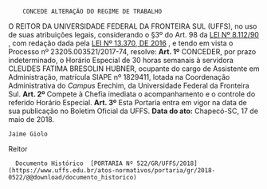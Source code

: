         CONCEDE ALTERAÇÃO DO REGIME DE TRABALHO  

 O REITOR DA UNIVERSIDADE FEDERAL DA FRONTEIRA SUL (UFFS), no uso de suas atribuições legais, considerando o §3º do Art. 98 da [LEI Nº 8.112/90](http://www.planalto.gov.br/ccivil_03/leis/l8112cons.htm)  , com redação dada pela [LEI Nº 13.370, DE 2016](http://www.planalto.gov.br/ccivil_03/_ato2015-2018/2016/lei/L13370.htm)  , e tendo em vista o Processo nº 23205.003521/2017-74, resolve:   **Art. 1º** CONCEDER, por prazo indeterminado, o Horário Especial de 30 horas semanais à servidora CLEUDES FATIMA BRESOLIN HUBNER, ocupante do cargo de Assistente em Administração, matrícula SIAPE nº 1829411, lotada na Coordenação Administrativa do *Campus* Erechim, da Universidade Federal da Fronteira Sul.   **Art. 2º** Compete à Chefia imediata o acompanhamento e o controle do referido Horário Especial.   **Art. 3º** Esta Portaria entra em vigor na data de sua publicação no Boletim Oficial da UFFS.      **Data do ato:** Chapecó-SC, 17 de maio de 2018.   
 

    Jaime Giolo   
 Reitor 

      Documento Histórico  [PORTARIA Nº 522/GR/UFFS/2018](https://www.uffs.edu.br/atos-normativos/portaria/gr/2018-0522/@@download/documento_historico)     
      